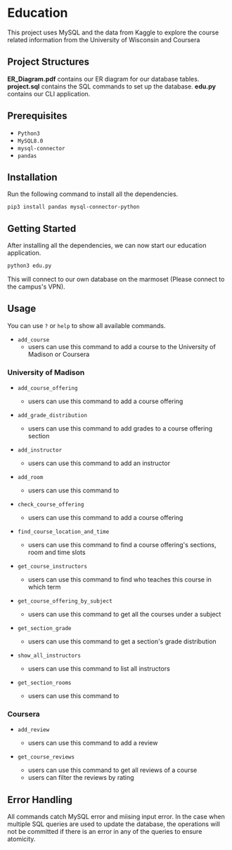 # Education
This project uses MySQL and the data from Kaggle to explore the course related information from the University of Wisconsin and Coursera

## Project Structures
**ER_Diagram.pdf** contains our ER diagram for our database tables.
**project.sql** contains the SQL commands to set up the database.
**edu.py** contains our CLI application.

## Prerequisites
- `Python3`
- `MySQL8.0`
- `mysql-connector`
- `pandas`

## Installation
Run the following command to install all the dependencies.
```
pip3 install pandas mysql-connector-python
```

## Getting Started
After installing all the dependencies, we can now start our education application.
```python
python3 edu.py
```
This will connect to our own database on the marmoset (Please connect to the campus's VPN).

## Usage
You can use `?` or `help` to show all available commands.
- `add_course`
    - users can use this command to add a course to the University of Madison or Coursera

### University of Madison
- `add_course_offering`
    - users can use this command to add a course offering

- `add_grade_distribution`
    - users can use this command to add grades to a course offering section

- `add_instructor`
    - users can use this command to add an instructor

- `add_room`
    - users can use this command to

- `check_course_offering`
    - users can use this command to add a course offering

- `find_course_location_and_time`
    - users can use this command to find a course offering's sections, room and time slots

- `get_course_instructors`
    - users can use this command to find who teaches this course in which term

- `get_course_offering_by_subject`
    - users can use this command to get all the courses under a subject

- `get_section_grade`
    - users can use this command to get a section's grade distribution

- `show_all_instructors`
    - users can use this command to list all instructors

- `get_section_rooms`
    - users can use this command to 

### Coursera
- `add_review`
    - users can use this command to add a review

- `get_course_reviews`
    - users can use this command to get all reviews of a course
    - users can filter the reviews by rating

## Error Handling
All commands catch MySQL error and miising input error. In the case when multiple SQL queries are used to update the database, the operations will not be committed if there is an error in any of the queries to ensure atomicity.